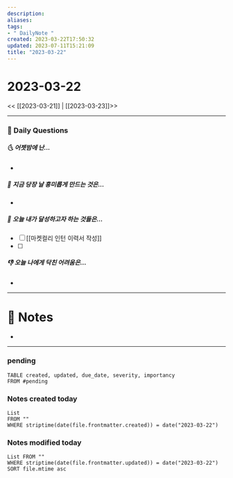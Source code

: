 ```yaml
---
description:
aliases: 
tags:
- " DailyNote "
created: 2023-03-22T17:50:32
updated: 2023-07-11T15:21:09
title: "2023-03-22"
---
```


# 2023-03-22

<< [[2023-03-21]] | [[2023-03-23]]>>

---
### 📅 Daily Questions

##### 🌜 어젯밤에 난...

- 

##### 🙌 지금 당장 날 흥미롭게 만드는 것은...

- 

##### 🚀 오늘 내가 달성하고자 하는 것들은...

- [ ] [[마켓컬리 인턴 이력서 작성]]
- [ ] 

##### 👎 오늘 나에게 닥친 어려움은...

- 

---

# 📝 Notes

- 


---
### pending
```dataview
TABLE created, updated, due_date, severity, importancy
FROM #pending
```
### Notes created today

```dataview
List 
FROM "" 
WHERE striptime(date(file.frontmatter.created)) = date("2023-03-22")
```

### Notes modified today

```dataview
List FROM "" 
WHERE striptime(date(file.frontmatter.updated)) = date("2023-03-22") 
SORT file.mtime asc
```
